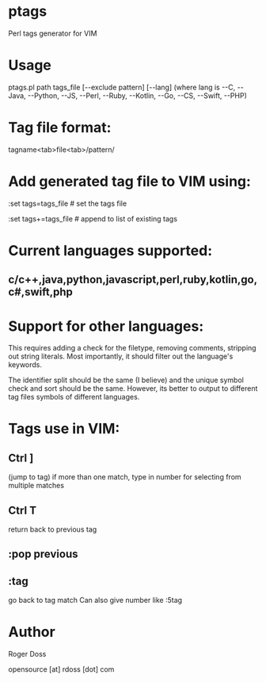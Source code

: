 # ptags
Perl tags generator for VIM

# Usage
ptags.pl path tags_file [--exclude pattern] [--lang] (where lang is --C, --Java, --Python, --JS, --Perl, --Ruby, --Kotlin, --Go, --CS, --Swift, --PHP)

# Tag file format:

tagname\<tab\>file\<tab\>/pattern/

# Add generated tag file to VIM using:

:set tags=tags\_file \# set the tags file

:set tags+=tags\_file \# append to list of existing tags

# Current languages supported:

## c/c++,java,python,javascript,perl,ruby,kotlin,go,c#,swift,php

# Support for other languages:

This requires adding a check for the filetype, removing comments,
stripping out string literals. Most importantly, it should filter out
the language's keywords. 

The identifier split should be the same (I believe) and the unique symbol 
check and sort should be the same. However, its better to output to different
tag files symbols of different languages.

# Tags use in VIM:

## Ctrl ] 
(jump to tag) if more than one match, type in number for selecting from multiple matches

## Ctrl T 
return back to previous tag

## :pop previous

## :tag 
go back to tag match
Can also give number like :5tag

# Author
Roger Doss

opensource [at] rdoss [dot] com
